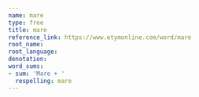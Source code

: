 ```yaml
---
name: mare
type: free
title: mare
reference_link: https://www.etymonline.com/word/mare
root_name: 
root_language: 
denotation: 
word_sums:
- sum: 'Mare + '
  respelling: mare
---
```

